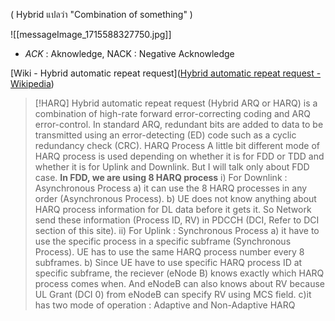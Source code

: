( Hybrid แปลว่า "Combination of something" ) 

![[messageImage_1715588327750.jpg]]
- _ACK_ : Aknowledge,             NACK : Negative Acknowledge


[Wiki - Hybrid automatic repeat request]([Hybrid automatic repeat request - Wikipedia](https://en.wikipedia.org/wiki/Hybrid_automatic_repeat_request))
>[!HARQ]
>Hybrid automatic repeat request (Hybrid ARQ or HARQ) is a combination of high-rate forward error-correcting coding and ARQ error-control. In standard ARQ, redundant bits are added to data to be transmitted using an error-detecting (ED) code such as a cyclic redundancy check (CRC). HARQ Process A little bit different mode of HARQ process is used depending on whether it is for FDD or TDD and whether it is for Uplink and Downlink. But I will talk only about FDD case. 
>**In FDD, we are using 8 HARQ process**
> 	i) For Downlink : Asynchronous Process 
> 		a) it can use the 8 HARQ processes in any order (Asynchronous Process).
> 		 b) UE does not know anything about HARQ process information for DL data before it gets it. So Network send these information (Process ID, RV) in PDCCH (DCI, Refer to DCI section of this site). 
> 	ii) For Uplink : Synchronous Process 
> 		a) it have to use the specific process in a specific subframe (Synchronous Process). UE has to use the same HARQ process number every 8 subframes. 
> 		b) Since UE have to use specific HARQ process ID at specific subframe, the reciever (eNode B) knows exactly which HARQ process comes when. And eNodeB can also knows about RV because UL Grant (DCI 0) from eNodeB can specify RV using MCS field. 
> 		c)it has two mode of operation : Adaptive and Non-Adaptive HARQ

